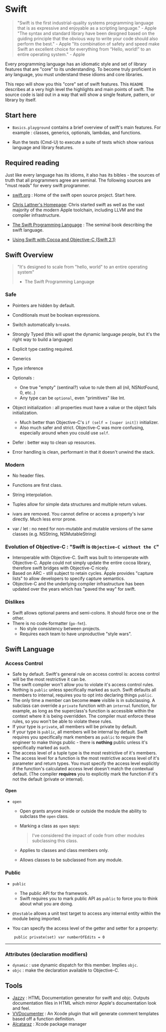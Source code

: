 # Swift

> "Swift is the first industrial-quality systems programming language that is as expressive and enjoyable as a scripting language." - Apple
> "The syntax and standard library have been designed based on the guiding principle that the obvious way to write your code should also perform the best." - Apple
> "Its combination of safety and speed make Swift an excellent choice for everything from “Hello, world!” to an entire operating system." - Apple

Every programming language has an idiomatic style and set of library features that are "core" to its understanding. To become truly proficient in any language, you must understand these idioms and core libraries.

This repo will show you this "core" set of swift features. This `README` describes at a very high level the highlights and main points of swift. The source code is laid out in a way that will show a single feature, pattern, or library by itself.

## Start here

* `Basics.playground` contains a brief overview of swift's main features. For
  example : classes, generics, optionals, lambdas, and functions.

* Run the tests (Cmd-U) to execute a suite of tests which show various language
  and library features.

## Required reading

Just like every language has its idioms, it also has its bibles - the sources of
truth that all programmers agree are seminal. The following sources are "must
reads" for every swift programmer.


* [swift.org](http://swift.org) : Home of the swift open source project. Start here.

* [Chris Lattner's Homepage](http://www.nondot.org/sabre/): Chris started swift
  as well as the vast majority of the modern Apple toolchain, including LLVM and
  the compiler infrastructure.

* [The Swift Programming Language](https://developer.apple.com/library/ios/documentation/Swift/Conceptual/Swift_Programming_Language/) :
  The seminal book describing the swift language.

* [Using Swift with Cocoa and Objective-C (Swift 2.1)](https://developer.apple.com/library/ios/documentation/Swift/Conceptual/BuildingCocoaApps/index.html#//apple_ref/doc/uid/TP40014216)


## Swift Overview

> "It's designed to scale from "hello, world" to an entire operating system"
> - The Swift Programming Language

### Safe

* Pointers are hidden by default.
* Conditionals must be boolean expressions.
* Switch automatically `break`s.

* Strongly Typed (this will upset the dynamic language people, but it's the right way to build a language)
* Explicit type casting required.
* Generics
* Type inference

* Optionals :
  * One true "empty" (sentinal?) value to rule them all (nil, NSNotFound, 0, etc..)
  * Any type can be `optional`, even "primitives" like Int.

* Object initialization : all properties must have a value or the object fails initialization.
    * Much better than Objective-C's `if (self = [super init])` initializer.
    * Also much safer and strict. Objective-C was more confusing, especially around when you could use `self`.

* Defer : better way to clean up resources.
* Error handling is clean, performant in that it doesn't unwind the stack.

### Modern

* No header files.
* Functions are first class.
* String interpolation.
* Tuples allow for simple data structures and multiple return values.
* ivars are removed. You cannot define or access a property's ivar directly. Much less error prone.

* var / let : no need for non-mutable and mutable versions of the same classes (e.g. NSString, NSMutableString)

### Evolution of Objective-C : "Swift is `Objective-C without the C`"

* Interoperable with Objective-C. Swift was built to interoperate with Objective-C. Apple could not simply update the entire cocoa library, therefore swift bridges with Objective-C nicely.
* Based on ARC - still subject to retain cycles. Apple provides "capture lists" to allow developers to specify capture semantics.
* Objective-C and the underlying compiler infrastructure has been updated over the years which has "paved the way" for swift.


### Dislikes

* Swift allows optional parens and semi-colons. It should force one or the other.
* There is no code-formatter (`go-fmt`).
  * No style consistency between projects.
  * Requires each team to have unproductive "style wars".

## Swift Language

### Access Control

* Safe by default. Swift's general rule on access control is: access control will be the most restrictive it can be.
* The swift compiler won't allow you to violate it's access control rules.
* Nothing is `public` unless specifically marked as such. Swift defaults all members to internal, requires you to opt into declaring things `public`.
* The only time a member can become **more** visible is in subclassing. A subclass can override a `private` function with an `internal` function, for example, as long as the superclass's function is accessible within the context where it is being overridden. The compiler must enforce these rules, so you won't be able to violate these rules.
* If your type is `private`, all members will be private by default.
* If your type is `public`, all members will be internal by default. Swift requires you specifically mark members as `public` to require the engineer to make things public - there is **nothing** public unless it's specifically marked as such.
* The access level of a tuple type is the most restrictive of it's members.
* The access level for a function is the most restrictive access level of it's parameter and return types. You must specify the access level explicitly if the function's calculated access level doesn't match the contextual default. (The compiler **requires** you to explicitly mark the function if it's not the default (private or internal).

#### Open
* `open`
  * Open grants anyone inside or outside the module the ability to subclass the
    `open` class.
  * Marking a class as `open` says:

    > I've considered the impact of code from other modules subclassing this class.

  * Applies to classes and class members only.
  * Allows classes to be subclassed from any module.

### Public
* `public`
  * The public API for the framework.
  * Swift requires you to mark public API as `public` to force you to think
    about what you are doing.

* `@testable` allows a unit test target to access any internal entity within the
  module being imported.

* You can specify the access level of the getter and setter for a property:

```
	public private(set) var numberOfEdits = 0
```

-------

### Attributes (declaration modifiers)

* `dynamic` : use dynamic dispatch for this member. Implies `objc`.
* `objc` : make the declaration available to Objective-C.


## Tools

* [Jazzy](https://github.com/Realm/jazzy) : HTML Documentation generator for swift and objc. Outputs documentation files in HTML which mirror Apple's documentation look and feel.
* [VVDocumenter](https://github.com/onevcat/VVDocumenter-Xcode) : An Xcode plugin that will generate comment templates based off a function definition.
* [Alcataraz](http://alcatraz.io/) : Xcode package manager
